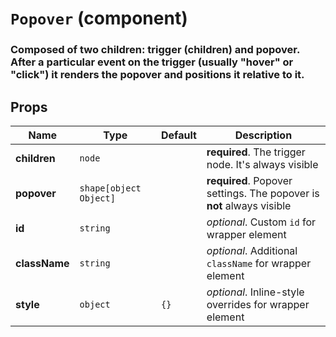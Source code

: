 `Popover` (component)
=====================

### Composed of two children: trigger (children) and popover. After a particular event on the trigger (usually "hover" or "click") it renders the popover and positions it relative to it.

Props
-----

|Name|Type|Default|Description
|----|----|-------|-----------
|**children**|<code>node</code>||**required**. The trigger node. It's always visible
|**popover**|<code>shape[object Object]</code>||**required**. Popover settings. The popover is **not** always visible
|**id**|<code>string</code>||*optional*. Custom `id` for wrapper element
|**className**|<code>string</code>||*optional*. Additional `className` for wrapper element
|**style**|<code>object</code>|`{}`|*optional*. Inline-style overrides for wrapper element